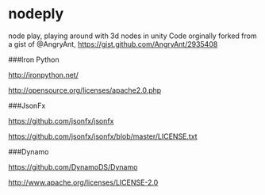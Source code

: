 nodeply
=======
node play, playing around with 3d nodes in unity
Code orginally forked from a gist of @AngryAnt, https://gist.github.com/AngryAnt/2935408

###Iron Python

http://ironpython.net/

http://opensource.org/licenses/apache2.0.php

###JsonFx

https://github.com/jsonfx/jsonfx

https://github.com/jsonfx/jsonfx/blob/master/LICENSE.txt

###Dynamo

https://github.com/DynamoDS/Dynamo

http://www.apache.org/licenses/LICENSE-2.0
